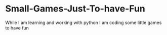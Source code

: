 # Small-Games-Just-To-have-Fun
While I am learning and working with python I am coding some little games to have fun
